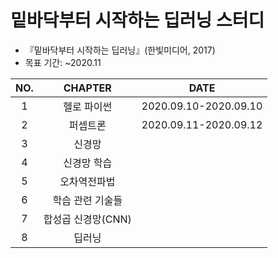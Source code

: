 # 밑바닥부터 시작하는 딥러닝 스터디
 
- 『밑바닥부터 시작하는 딥러닝』(한빛미디어, 2017)
- 목표 기간: ~2020.11

|NO.|CHAPTER|DATE|
|:--:|:-------:|:---:|
|1|헬로 파이썬|2020.09.10-2020.09.10|
|2|퍼셉트론|2020.09.11-2020.09.12|
|3|신경망||
|4|신경망 학습||
|5|오차역전파법||
|6|학습 관련 기술들||
|7|합성곱 신경망(CNN)||
|8|딥러닝||
